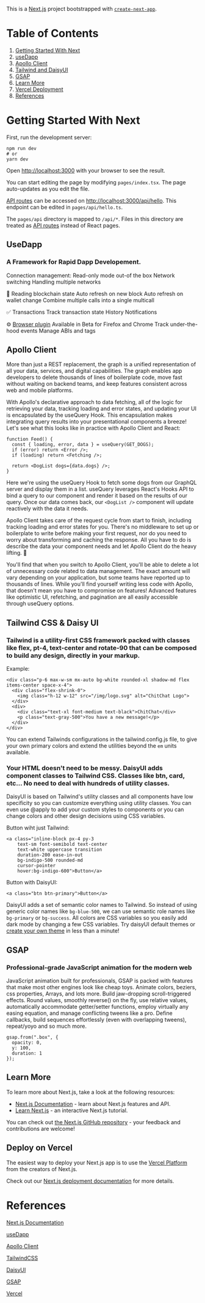 This is a [Next.js](https://nextjs.org/) project bootstrapped with [`create-next-app`](https://github.com/vercel/next.js/tree/canary/packages/create-next-app).

# Table of Contents

1. [Getting Started With Next](#start)
2. [useDapp](#useDapp)
3. [Apollo Client](#apollo)
4. [Tailwind and DaisyUI](#TW)
5. [GSAP](#GSAP)
6. [Learn More](#learn)
7. [Vercel Deployment](#vercel)
8. [References](#ref)

# Getting Started With Next <a name="start"></a>

First, run the development server:

```
npm run dev
# or
yarn dev
```

Open [http://localhost:3000](http://localhost:3000) with your browser to see the result.

You can start editing the page by modifying `pages/index.tsx`. The page auto-updates as you edit the file.

[API routes](https://nextjs.org/docs/api-routes/introduction) can be accessed on [http://localhost:3000/api/hello](http://localhost:3000/api/hello). This endpoint can be edited in `pages/api/hello.ts`.

The `pages/api` directory is mapped to `/api/*`. Files in this directory are treated as [API routes](https://nextjs.org/docs/api-routes/introduction) instead of React pages.

## UseDapp <a name="useDapp"></a>

### A Framework for Rapid Dapp Developement.

Connection management:
Read-only mode out-of the box
Network switching
Handling multiple networks

🔄 Reading blockchain state
Auto refresh on new block
Auto refresh on wallet change
Combine multiple calls into a single multicall

✅ Transactions
Track transaction state
History
Notifications

⚙️ [Browser plugin](https://chrome.google.com/webstore/detail/usedapp-devtools/)
Available in Beta for Firefox and Chrome
Track under-the-hood events
Manage ABIs and tags

## Apollo Client <a name="apollo"></a>

More than just a REST replacement, the graph is a unified representation of all your data, services, and digital capabilities. The graph enables app developers to delete thousands of lines of boilerplate code, move fast without waiting on backend teams, and keep features consistent across web and mobile platforms.

With Apollo's declarative approach to data fetching, all of the logic for retrieving your data, tracking loading and error states, and updating your UI is encapsulated by the useQuery Hook. This encapsulation makes integrating query results into your presentational components a breeze!
Let's see what this looks like in practice with Apollo Client and React:

```
function Feed() {
  const { loading, error, data } = useQuery(GET_DOGS);
  if (error) return <Error />;
  if (loading) return <Fetching />;

  return <DogList dogs={data.dogs} />;
}

```

Here we're using the useQuery Hook to fetch some dogs from our GraphQL server and display them in a list. useQuery leverages React's Hooks API to bind a query to our component and render it based on the results of our query. Once our data comes back, our `<DogList />` component will update reactively with the data it needs.

Apollo Client takes care of the request cycle from start to finish, including tracking loading and error states for you. There's no middleware to set up or boilerplate to write before making your first request, nor do you need to worry about transforming and caching the response. All you have to do is describe the data your component needs and let Apollo Client do the heavy lifting. 💪

You'll find that when you switch to Apollo Client, you'll be able to delete a lot of unnecessary code related to data management. The exact amount will vary depending on your application, but some teams have reported up to thousands of lines. While you'll find yourself writing less code with Apollo, that doesn't mean you have to compromise on features! Advanced features like optimistic UI, refetching, and pagination are all easily accessible through useQuery options.

## Tailwind CSS & Daisy UI <a name="TW"></a>

### Tailwind is a utility-first CSS framework packed with classes like flex, pt-4, text-center and rotate-90 that can be composed to build any design, directly in your markup.

Example:

```
<div class="p-6 max-w-sm mx-auto bg-white rounded-xl shadow-md flex items-center space-x-4">
  <div class="flex-shrink-0">
    <img class="h-12 w-12" src="/img/logo.svg" alt="ChitChat Logo">
  </div>
  <div>
    <div class="text-xl font-medium text-black">ChitChat</div>
    <p class="text-gray-500">You have a new message!</p>
  </div>
</div>
```

You can extend Tailwinds configurations in the tailwind.config.js file, to give your own primary colors and extend the utilities beyond the `em` units available.

### Your HTML doesn't need to be messy. DaisyUI adds component classes to Tailwind CSS. Classes like btn, card, etc... No need to deal with hundreds of utility classes.

DaisyUI is based on Tailwind's utility classes and all components have low specificity so you can customize everything using utility classes.
You can even use @apply to add your custom styles to components or you can change colors and other design decisions using CSS variables.

Button wiht just Tailwind:

```
<a class="inline-block px-4 py-3
    text-sm font-semibold text-center
    text-white uppercase transition
    duration-200 ease-in-out
    bg-indigo-500 rounded-md
    cursor-pointer
    hover:bg-indigo-600">Button</a>
```

Button with DaisyUI:

```
<a class="btn btn-primary">Button</a>
```

DaisyUI adds a set of semantic color names to Tailwind. So instead of using generic color names like `bg-blue-500`, we can use semantic role names like `bg-primary` or `bg-success`.
All colors are CSS variables so you easily add dark mode by changing a few CSS variables. Try daisyUI default themes or [create your own theme](https://daisyui.com/docs/add-themes) in less than a minute!

## GSAP <a name="GSAP"></a>

### Professional-grade JavaScript animation for the modern web

JavaScript animation built for professionals, GSAP is packed with features that make most other engines look like cheap toys. Animate colors, beziers, css properties, Arrays, and lots more. Build jaw-dropping scroll-triggered effects. Round values, smoothly reverse() on the fly, use relative values, automatically accommodate getter/setter functions, employ virtually any easing equation, and manage conflicting tweens like a pro. Define callbacks, build sequences effortlessly (even with overlapping tweens), repeat/yoyo and so much more.

```
gsap.from(".box", {
  opacity: 0,
  y: 100,
  duration: 1
});
```

## Learn More <a name="learn"></a>

To learn more about Next.js, take a look at the following resources:

- [Next.js Documentation](https://nextjs.org/docs) - learn about Next.js features and API.
- [Learn Next.js](https://nextjs.org/learn) - an interactive Next.js tutorial.

You can check out [the Next.js GitHub repository](https://github.com/vercel/next.js/) - your feedback and contributions are welcome!

## Deploy on Vercel <a name="vercel"></a>

The easiest way to deploy your Next.js app is to use the [Vercel Platform](https://vercel.com/new?utm_medium=default-template&filter=next.js&utm_source=create-next-app&utm_campaign=create-next-app-readme) from the creators of Next.js.

Check out our [Next.js deployment documentation](https://nextjs.org/docs/deployment) for more details.

# References <a name="ref"></a>

[Next.js Documentation](https://nextjs.org/docs)

[useDapp](https://usedapp.io/)

[Apollo Client](https://www.apollographql.com/docs/react/get-started/)

[TailwindCSS](https://tailwindcss.com/)

[DaisyUI](https://daisyui.com/)

[GSAP](https://greensock.com/docs/v3/GSAP)

[Vercel](https://vercel.com)
